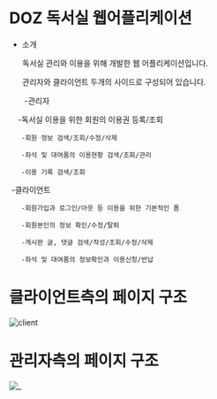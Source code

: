 # DOZ 독서실 웹어플리케이션
+ 소개

  독서실 관리와 이용을 위해 개발한 웹 어플리케이션입니다.
  
  관리자와 클라이언트 두개의 사이드로 구성되어 있습니다.
  
  
   -관리자
  
       -독서실 이용을 위한 회원의 이용권 등록/조회
     
       -회원 정보 검색/조회/수정/삭제
     
       -좌석 및 대여품의 이용현황 검색/조회/관리
     
       -이용 기록 검색/조회
     
    -클라이언트
  
       -회원가입과 로그인/아웃 등 이용을 위한 기본적인 폼
     
       -회원본인의 정보 확인/수정/탈퇴
     
       -게시판 글, 댓글 검색/작성/조회/수정/삭제
     
       -좌석 및 대여품의 정보확인과 이용신청/반납
     

# 클라이언트측의 페이지 구조
![client](https://user-images.githubusercontent.com/37359972/37387421-a11ebc96-279f-11e8-8461-43743256ca27.png)

# 관리자측의 페이지 구조
![_](https://user-images.githubusercontent.com/37359972/37387307-3eabf38a-279f-11e8-9d9b-3b5827851ef1.png)

